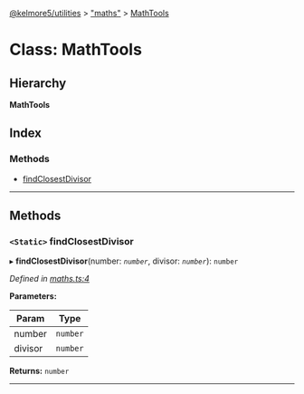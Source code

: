 [@kelmore5/utilities](../README.md) > ["maths"](../modules/_maths_.md) > [MathTools](../classes/_maths_.mathtools.md)

# Class: MathTools

## Hierarchy

**MathTools**

## Index

### Methods

* [findClosestDivisor](_maths_.mathtools.md#findclosestdivisor)

---

## Methods

<a id="findclosestdivisor"></a>

### `<Static>` findClosestDivisor

▸ **findClosestDivisor**(number: *`number`*, divisor: *`number`*): `number`

*Defined in [maths.ts:4](https://github.com/kelmore5/javascript-utilities/blob/33ea4fd/lib/maths.ts#L4)*

**Parameters:**

| Param | Type |
| ------ | ------ |
| number | `number` |
| divisor | `number` |

**Returns:** `number`

___

